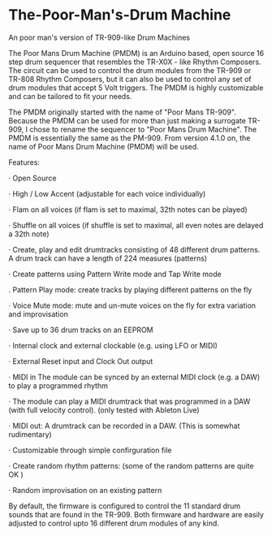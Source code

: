 # The-Poor-Man's-Drum Machine
An poor man's version of TR-909-like Drum Machines

The Poor Mans Drum Machine (PMDM) is an Arduino based, open source 16 step drum sequencer that resembles the TR-X0X - like Rhythm Composers. The circuit can be used to control the drum modules from the TR-909 or TR-808 Rhythm Composers, but it can also be used to control any set of drum modules that accept 5 Volt triggers. The PMDM is highly customizable and can be tailored to fit your needs. 

The PMDM originally started with the name of "Poor Mans TR-909". Because the PMDM can be used for more than just making a surrogate TR-909, I chose to rename the sequencer to "Poor Mans Drum Machine". The PMDM is essentially the same as the PM-909. From version 4.1.0 on, the name of Poor Mans Drum Machine (PMDM) will be used.  


Features:

· Open Source

· High / Low Accent (adjustable for each voice individually)

· Flam on all voices (if flam is set to maximal, 32th notes can be played)

· Shuffle on all voices (if shuffle is set to maximal, all even notes are delayed a 32th note)

· Create, play and edit drumtracks consisting of 48 different drum patterns. A drum track can have a length of 224 measures (patterns)

· Create patterns using Pattern Write mode and Tap Write mode

. Pattern Play mode: create tracks by playing different patterns on the fly

· Voice Mute mode: mute and un-mute voices on the fly for extra variation and improvisation

· Save up to 36 drum tracks on an EEPROM

· Internal clock and external clockable (e.g. using LFO or MIDI)

· External Reset input and Clock Out output

· MIDI in The module can be synced by an external MIDI clock (e.g. a DAW) to play a programmed rhythm

· The module can play a MIDI drumtrack that was programmed in a DAW (with full velocity control). (only tested with Ableton Live)

· MIDI out: A drumtrack can be recorded in a DAW. (This is somewhat rudimentary)

· Customizable through simple confirguration file

· Create random rhythm patterns: (some of the random patterns are quite OK )

· Random improvisation on an existing pattern



By default, the firmware is configured to control the 11 standard drum sounds that are found in the TR-909. Both firmware and hardware are easily adjusted to control upto 16 different drum modules of any kind.



